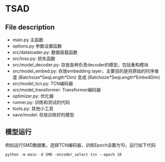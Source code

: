 # TSAD





## File description

- main.py 主函数
- options.py 参数设置函数
- src/dataloader.py: 数据装载函数
- src/loss.py: 损失函数
- src/model_decoder.py: 存放各种负责decoder的模型，包括重构模块
- src/model_embed.py: 存放embedding layer，主要目的是将原始的时序维度 (Batchsize\*SeqLength\*Dim) 变成 (Batchsize\*SeqLength\*EmbedDim)
- src/model_tcn.py: TCN编码器
- src/model_transformer: Transformer编码器
- optimizer.py: 优化器
- runner.py: 训练和测试的代码
- tools.py: 其他小工具
- save/model: 存放训练好的模型


## 模型运行

例如运行SMD数据集，选择TCN编码器，训练Epoch设置为10，运行如下代码

`python -m main -d SMD -encoder_select tcn --epoch 10`